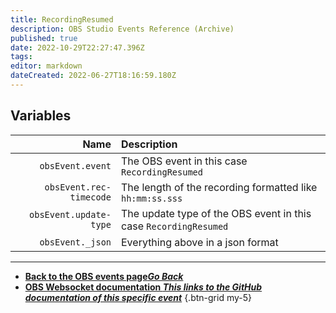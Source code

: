 ```yaml
---
title: RecordingResumed
description: OBS Studio Events Reference (Archive)
published: true
date: 2022-10-29T22:27:47.396Z
tags: 
editor: markdown
dateCreated: 2022-06-27T18:16:59.180Z
---
```


## Variables
Name | Description
----:|:------------
`obsEvent.event` | The OBS event in this case `RecordingResumed`
`obsEvent.rec-timecode` | The length of the recording formatted like `hh:mm:ss.sss`
`obsEvent.update-type` | The update type of the OBS event in this case `RecordingResumed`
`obsEvent._json` | Everything above in a json format

---

- [<i class="mdi mdi-chevron-left"></i>**Back to the OBS events page*Go Back***](/en/Broadcasters/OBS/Archive/Events)
- [<i class="mdi mdi-github"></i> **OBS Websocket documentation *This links to the GitHub documentation of this specific event***](https://github.com/obsproject/obs-websocket/blob/4.x-current/docs/generated/protocol.md#recordingresumed)
{.btn-grid my-5}
